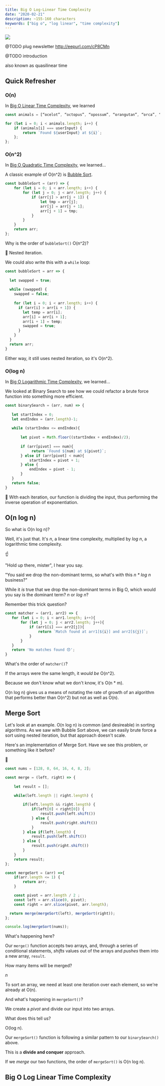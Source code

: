 ```yaml
---
title: Big O Log-Linear Time Complexity
date: "2020-02-21"
description: ~155-160 characters
keywords: ["big o", "log linear", "time complexity"]
---
```

![](./jarednielsen-image-title.png)

@TODO plug newsletter http://eepurl.com/cP8CMn


@TODO introduction

also known as quasilinear time

## Quick Refresher

### O(n)

In [Big O Linear Time Complexity](https://jarednielsen.com/big-o-linear-time-complexity/), we learned 

```js
const animals = [“ocelot”, “octopus”, “opossum”, “orangutan”, “orca”, “oriole”, “oryx”, “osprey”];
```



```js
for (let i = 0; i < animals.length; i++) {
    if (animals[i] === userInput) {
        return `Found ${userInput} at ${i}`;
    };
};
```






### O(n^2)

In [Big O Quadratic Time Complexity](https://jarednielsen.com/big-o-quadratic-time-complexity/), we learned...

A classic example of O(n^2) is [Bubble Sort](https://en.wikipedia.org/wiki/Bubble_sort).

```js
const bubbleSort = (arr) => {
    for (let i = 0; i < arr.length; i++) {
        for (let j = 0; j < arr.length; j++) {
            if (arr[j] > arr[j + 1]) {
                let tmp = arr[j];
                arr[j] = arr[j + 1];
                arr[j + 1] = tmp;
            }
        }
    }
    return arr;
};
```

Why is the order of `bubbleSort()` O(n^2)?

🔑 Nested iteration. 

We could also write this with a `while` loop:

```js
const bubbleSort = arr => {
  
  let swapped = true;
  
  while (swapped) {
    swapped = false;
    
    for (let i = 0; i < arr.length; i++) {
      if (arr[i] > arr[i + 1]) {
        let temp = arr[i];
        arr[i] = arr[i + 1];
        arr[i + 1] = temp;
        swapped = true;
      }
    }
  }
  return arr;
}
```

Either way, it still uses nested iteration, so it's O(n^2).


### O(log n)


In [Big O Logarithmic Time Complexity](https://jarednielsen.com/big-o-logarithmic-time-complexity/), we learned... 

We looked at Binary Search to see how we could refactor a brute force function into something more efficient. 

```js
const binarySearch = (arr, num) => {
 
   let startIndex = 0;
   let endIndex = (arr.length)-1;
  
   while (startIndex <= endIndex){
      
       let pivot = Math.floor((startIndex + endIndex)/2);
 
       if (arr[pivot] === num){
            return `Found ${num} at ${pivot}`;
       } else if (arr[pivot] < num){
           startIndex = pivot + 1;
       } else {
           endIndex = pivot - 1;
       }
   }
   return false;
}
```

🔑 With each iteration, our function is dividing the input, thus performing the inverse operation of exponentiation. 


## O(n log n)

So what is O(n log n)? 

Well, it's just that. It's _n_, a linear time complexity, multiplied by _log n_, a logarithmic time complexity. 

☝️ 

"Hold up there, mister", I hear you say.

"You said we drop the non-dominant terms, so what's with this _n * log n_ business?"

While it _is_ true that we drop the non-dominant terms in Big O, which would you say is the dominant term? _n_ or _log n_?  

Remember this trick question?

```js
const matcher = (arr1, arr2) => {
   for (let i = 0; i < arr1.length; i++){
       for (let j = 0; j < arr2.length; j++){
           if (arr1[i] === arr2[j]){
               return `Match found at arr1[${i}] and arr2[${j}]`;
           }
       }
   }
   return 'No matches found 😞'; 
}
```

What's the order of `matcher()`?

If the arrays were the same length, it _would be_ O(n^2).

Because we don't know what we don't know, it's O(n * m).

O(n log n) gives us a means of notating the rate of growth of an algorithm that performs better than O(n^2) but not as well as O(n). 


## Merge Sort 

Let's look at an example. O(n log n) is common (and desireable) in sorting algorithms. As we saw with Bubble Sort above, we can easily brute force a sort using nested iteration, but that approach doesn't scale. 

Here's an implementation of Merge Sort. Have we see this problem, or something like it before?

🤔 

```js
const nums = [128, 0, 64, 16, 4, 8, 2];

const merge = (left, right) => {
  
    let result = [];
  
    while(left.length || right.length) {

        if(left.length && right.length) {
            if(left[0] < right[0]) {
                result.push(left.shift())
            } else {
                result.push(right.shift())
            }
        } else if(left.length) {
            result.push(left.shift())
        } else {
            result.push(right.shift())
        }
    }
    return result;
};

const mergeSort = (arr) =>{
    if(arr.length <= 1) {
        return arr;
    }

    const pivot = arr.length / 2 ;
    const left = arr.slice(0, pivot);
    const right = arr.slice(pivot, arr.length);

  return merge(mergeSort(left), mergeSort(right));
};

console.log(mergeSort(nums));
```

What's happening here? 

Our `merge()` function accepts two arrays, and, through a series of conditional statements, _shifts_ values out of the arrays and _pushes_ them into a new array, `result`. 

How many items will be merged? 

_n_

To sort an array, we need at least one iteration over each element, so we're already at O(n).

And what's happening in `mergeSort()`? 

We create a _pivot_ and divide our input into two arrays. 

What does this tell us? 

O(log n).

Our `mergeSort()` function is following a similar pattern to our `binarySearch()` above. 

This is a **divide and conquer** approach. 

If we _merge_ our two functions, the order of `mergeSort()` is O(n log n).


## Big O Log Linear Time Complexity

